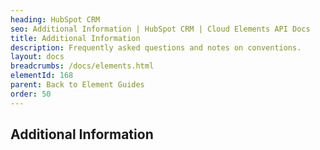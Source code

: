 ```yaml
---
heading: HubSpot CRM
seo: Additional Information | HubSpot CRM | Cloud Elements API Docs
title: Additional Information
description: Frequently asked questions and notes on conventions.
layout: docs
breadcrumbs: /docs/elements.html
elementId: 168
parent: Back to Element Guides
order: 50
---
```


## Additional Information
